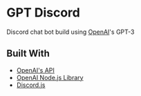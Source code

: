 # GPT Discord

Discord chat bot build using [OpenAI](openai.com)'s GPT-3

## Built With

  - [OpenAI's API](https://openai.com)
  - [OpenAI Node.js Library](https://github.com/openai/openai-node)
  - [Discord.js](https://github.com/discordjs)